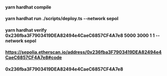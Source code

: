 #### yarn hardhat compile

#### yarn hardhat run ./scripts/deploy.ts --network sepol

#### yarn hardhat verify 0x236fba3F7903419DEA82494e4CaeC6857CF4A7e8 5000 3000 1 1 --network sepol



#### https://sepolia.etherscan.io/address/0x236fba3F7903419DEA82494e4CaeC6857CF4A7e8#code
#### 0x236fba3F7903419DEA82494e4CaeC6857CF4A7e8